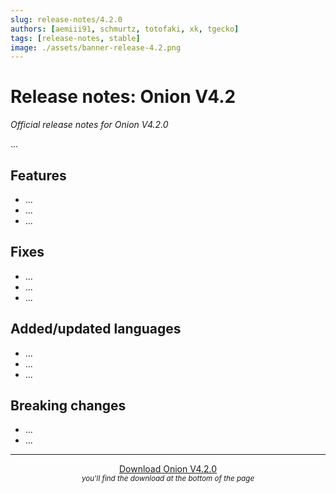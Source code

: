 ```yaml
---
slug: release-notes/4.2.0
authors: [aemiii91, schmurtz, totofaki, xk, tgecko]
tags: [release-notes, stable]
image: ./assets/banner-release-4.2.png
---
```


# Release notes: Onion V4.2

*Official release notes for Onion V4.2.0*

...

<!-- truncate -->

## Features

- ...
- ...
- ...

## Fixes

- ...
- ...
- ...

## Added/updated languages

- ...
- ...
- ...

## Breaking changes

- ...
- ...

---

<p align="center">
<a href="https://github.com/OnionUI/Onion/releases/tag/v4.2.0" class="button button--primary button--lg">Download Onion V4.2.0</a><br/>
<small><i>you'll find the download at the bottom of the page</i></small>
</p>
